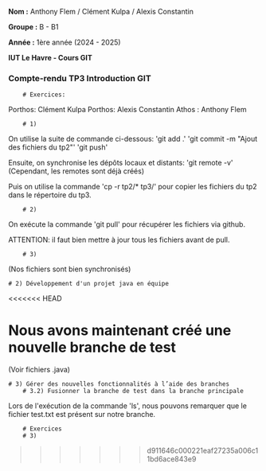 **Nom :** Anthony Flem / Clément Kulpa / Alexis Constantin

**Groupe :** B - B1

**Année :** 1ère année (2024 - 2025)

**IUT Le Havre - Cours GIT**

### Compte-rendu TP3 Introduction GIT ###
		# Exercices:

Porthos: Clément Kulpa
Porthos: Alexis Constantin
Athos  : Anthony Flem

		# 1) 
On utilise la suite de commande ci-dessous:
'git add .'
'git commit -m "Ajout des fichiers du tp2"'
'git push'

Ensuite, on synchronise les dépôts locaux et distants:
'git remote -v' (Cependant, les remotes sont déjà créés)

Puis on utilise la commande 'cp -r tp2/* tp3/' pour copier les fichiers du tp2 dans le répertoire du tp3.

		# 2)
On exécute la commande 'git pull' pour récupérer les fichiers via github.

ATTENTION: il faut bien mettre à jour tous les fichiers avant de pull.

		# 3)
(Nos fichiers sont bien synchronisés)


	# 2) Développement d'un projet java en équipe
<<<<<<< HEAD


Nous avons maintenant créé une nouvelle branche de test
=======
(Voir fichiers .java)

	# 3) Gérer des nouvelles fonctionnalités à l’aide des branches
		# 3.2) Fusionner la branche de test dans la branche principale
Lors de l'exécution de la commande 'ls', nous pouvons remarquer que le fichier test.txt est présent sur notre branche.

		# Exercices
		# 3)
		
	
>>>>>>> d911646c000221eaf27235a006c11bd6ace843e9
